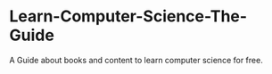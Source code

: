 # Learn-Computer-Science-The-Guide
A Guide about books and content to learn computer science for free.
